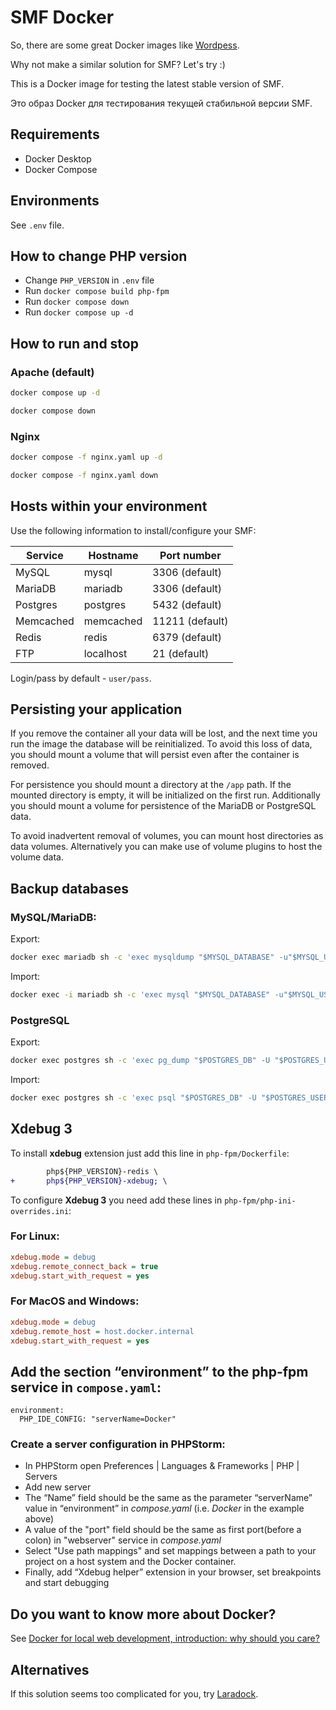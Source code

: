 # SMF Docker

So, there are some great Docker images like [Wordpess](https://hub.docker.com/_/wordpress).

Why not make a similar solution for SMF? Let's try :)

This is a Docker image for testing the latest stable version of SMF.

Это образ Docker для тестирования текущей стабильной версии SMF.

## Requirements

- Docker Desktop
- Docker Compose

## Environments

See `.env` file.

## How to change PHP version

- Change `PHP_VERSION` in `.env` file
- Run `docker compose build php-fpm`
- Run `docker compose down`
- Run `docker compose up -d`

## How to run and stop

### Apache (default)

```sh
docker compose up -d
```

```sh
docker compose down
```

### Nginx

```sh
docker compose -f nginx.yaml up -d
```

```sh
docker compose -f nginx.yaml down
```

## Hosts within your environment

Use the following information to install/configure your SMF:

| Service   | Hostname  | Port number     |
| --------- | --------- | --------------- |
| MySQL     | mysql     | 3306 (default)  |
| MariaDB   | mariadb   | 3306 (default)  |
| Postgres  | postgres  | 5432 (default)  |
| Memcached | memcached | 11211 (default) |
| Redis     | redis     | 6379 (default)  |
| FTP       | localhost | 21 (default)    |

Login/pass by default - `user/pass`.

## Persisting your application

If you remove the container all your data will be lost, and the next time you run the image the database will be reinitialized. To avoid this loss of data, you should mount a volume that will persist even after the container is removed.

For persistence you should mount a directory at the `/app` path. If the mounted directory is empty, it will be initialized on the first run. Additionally you should mount a volume for persistence of the MariaDB or PostgreSQL data.

To avoid inadvertent removal of volumes, you can mount host directories as data volumes. Alternatively you can make use of volume plugins to host the volume data.

## Backup databases

### MySQL/MariaDB:

Export:

```sh
docker exec mariadb sh -c 'exec mysqldump "$MYSQL_DATABASE" -u"$MYSQL_USER" -p"$MYSQL_PASSWORD"' > mysql_databases.sql
```

Import:

```sh Import
docker exec -i mariadb sh -c 'exec mysql "$MYSQL_DATABASE" -u"$MYSQL_USER" -p"$MYSQL_PASSWORD"' < mysql_databases.sql
```

### PostgreSQL

Export:

```sh
docker exec postgres sh -c 'exec pg_dump "$POSTGRES_DB" -U "$POSTGRES_USER"' > pgsql_databases.sql
```

Import:

```sh
docker exec postgres sh -c 'exec psql "$POSTGRES_DB" -U "$POSTGRES_USER"' < pgsql_databases.sql
```

## Xdebug 3

To install **xdebug** extension just add this line in `php-fpm/Dockerfile`:

```diff
        php${PHP_VERSION}-redis \
+       php${PHP_VERSION}-xdebug; \
```

To configure **Xdebug 3** you need add these lines in `php-fpm/php-ini-overrides.ini`:

### For Linux:

```ini
xdebug.mode = debug
xdebug.remote_connect_back = true
xdebug.start_with_request = yes
```

### For MacOS and Windows:

```ini
xdebug.mode = debug
xdebug.remote_host = host.docker.internal
xdebug.start_with_request = yes
```

## Add the section “environment” to the php-fpm service in `compose.yaml`:

```
environment:
  PHP_IDE_CONFIG: "serverName=Docker"
```

### Create a server configuration in PHPStorm:

- In PHPStorm open Preferences | Languages & Frameworks | PHP | Servers
- Add new server
- The “Name” field should be the same as the parameter “serverName” value in “environment” in _compose.yaml_ (i.e. _Docker_ in the example above)
- A value of the "port" field should be the same as first port(before a colon) in "webserver" service in _compose.yaml_
- Select "Use path mappings" and set mappings between a path to your project on a host system and the Docker container.
- Finally, add “Xdebug helper” extension in your browser, set breakpoints and start debugging

## Do you want to know more about Docker?

See [Docker for local web development, introduction: why should you care?](https://tech.osteel.me/posts/docker-for-local-web-development-introduction-why-should-you-care)

## Alternatives

If this solution seems too complicated for you, try [Laradock](https://laradock.io/getting-started/#installation).

